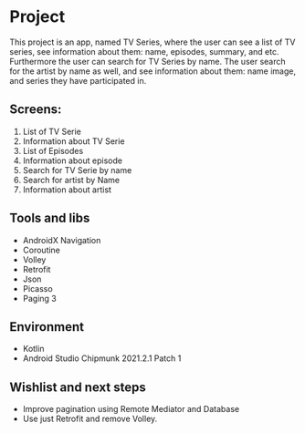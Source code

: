 # Project

This project is an app, named TV Series, where the user can see a list of TV series, see information about them: name, episodes, summary, and etc. Furthermore the user can search for TV Series by name.
The user search for the artist by name as well, and see information about them: name
image, and series they have participated in.

## Screens:

1. List of TV Serie
2. Information about TV Serie
3. List of Episodes
4. Information about episode
5. Search for TV Serie by name
6. Search for artist by Name
7. Information about artist

## Tools and libs
* AndroidX Navigation
* Coroutine
* Volley
* Retrofit
* Json
* Picasso
* Paging 3

## Environment
* Kotlin
* Android Studio Chipmunk 2021.2.1 Patch 1

## Wishlist and next steps
* Improve pagination using Remote Mediator and Database
* Use just Retrofit and remove Volley.